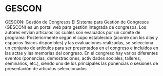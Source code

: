 # GESCON
GESCON: Gestión de Congresos
El Sistema para Gestión de Congresos (GESCON) es un portal web para gestión integrada de
congresos. Los autores envían artículos los cuales son evaluados por un comité de programa.
Posteriormente según el cupo establecido (acorde con los días y espacios físicos disponibles) y las
evaluaciones realizadas, se selecciona un conjunto de artículos para ser presentados en el congreso
e incluidos en las actas y las memorias del congreso. En el congreso hay varios diferentes eventos
(ponencias, demostraciones, actividades sociales, talleres, seminarios, etc.), siendo uno de los
principales las ponencias o sesiones de presentación de artículos seleccionados.
